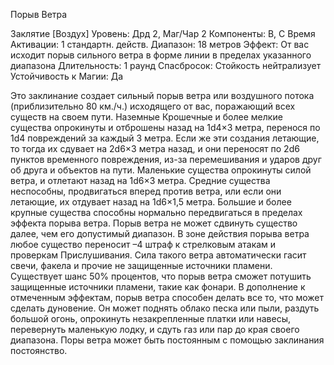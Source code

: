 
Порыв Ветра

Заклятие [Воздух]
Уровень: Дрд 2, Маг/Чар 2
Компоненты: В, С
Время Активации: 1 стандартн. действ.
Диапазон: 18 метров
Эффект: От вас исходит порыв сильного
ветра в форме линии в пределах
указанного диапазона
Длительность: 1 раунд
Спасбросок: Стойкость нейтрализует
Устойчивость к Магии: Да

Это заклинание создает сильный порыв
ветра или воздушного потока (приблизительно 80 км./ч.) исходящего от вас,
поражающий всех существ на своем
пути.
Наземные Крошечные и более мелкие существа опрокинуты и отброшены
назад на 1d4×3 метра, перенося по 1d4
повреждений за каждый 3 метра. Если
же эти создания летающие, то тогда их
сдувает на 2d6×3 метра назад, и они переносят по 2d6 пунктов временного повреждения, из-за перемешивания и ударов друг об друга и объектов на пути.
Маленькие существа опрокинуты
силой ветра, и отлетают назад на 1d6×3
метра.
Средние существа неспособны, продвигаться вперед против ветра, или если
они летающие, их отдувает назад на
1d6×1,5 метра.
Большие и более крупные существа
способны нормально передвигаться в
пределах эффекта порыва ветра.
Порыв ветра не может сдвинуть существо далее, чем его допустимый диапазон.
В зоне действия порыва ветра любое
существо переносит –4 штраф к стрелковым атакам и проверкам Прислушивания.
Сила такого ветра автоматически гасит
свечи, факела и прочие не защищенные
источники пламени. Существует шанс
50% процентов, что порыв ветра сможет
потушить защищенные источники пламени, такие как фонари.
В дополнение к отмеченным эффектам, порыв ветра способен делать все то,
что может сделать дуновение. Он может
поднять облако песка или пыли, раздуть
большой огонь, опрокинуть незакрепленные платки или навесы, перевернуть
маленькую лодку, и сдуть газ или пар до
края своего диапазона.
Поры ветра может быть постоянным с
помощью заклинания постоянство.